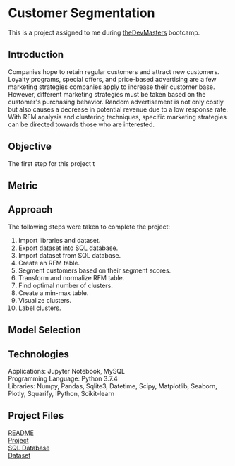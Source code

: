 # Customer Segmentation
This is a project assigned to me during [theDevMasters](https://www.thedevmasters.com) bootcamp.<br> 

## Introduction
Companies hope to retain regular customers and attract new customers. Loyalty programs, special offers, and price-based advertising are a few marketing strategies companies apply to increase their customer base. However, different marketing strategies must be taken based on the customer's purchasing behavior. Random advertisement is not only costly but also causes a decrease in potential revenue due to a low response rate. With RFM analysis and clustering techniques, specific marketing strategies can be directed towards those who are interested.

## Objective
The first step for this project t

## Metric 


## Approach
The following steps were taken to complete the project:
1. Import libraries and dataset.
2. Export dataset into SQL database.
3. Import dataset from SQL database.
4. Create an RFM table.
5. Segment customers based on their segment scores.
6. Transform and normalize RFM table.
7. Find optimal number of clusters.
8. Create a min-max table.
9. Visualize clusters.
10. Label clusters.


## Model Selection


## Technologies
Applications: Jupyter Notebook, MySQL<br>
Programming Language: Python 3.7.4<br>
Libraries: Numpy, Pandas, Sqlite3, Datetime, Scipy, Matplotlib, Seaborn, Plotly, Squarify, IPython, Scikit-learn <br>

## Project Files
[README](https://github.com/Ericjung008/Customer-Segmentation/blob/master/README.md)<br>
[Project](https://github.com/Ericjung008/Customer-Segmentation/blob/master/Customer%20Segmentation.ipynb)<br>
[SQL Database](https://github.com/Ericjung008/Customer-Segmentation/blob/master/segmentation.db)<br>
[Dataset](https://github.com/Ericjung008/Customer-Segmentation/blob/master/data.csv)<br>
